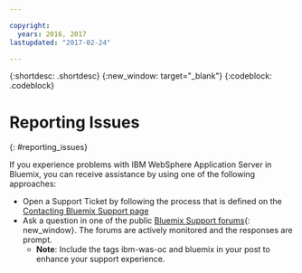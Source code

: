 ```yaml
---

copyright:
  years: 2016, 2017
lastupdated: "2017-02-24"

---
```


{:shortdesc: .shortdesc}
{:new_window: target="_blank"}
{:codeblock: .codeblock}

# Reporting Issues
{: #reporting_issues}

If you experience problems with IBM WebSphere Application Server in Bluemix, you can receive assistance by using one of the following approaches:

* Open a Support Ticket by following the process that is defined on the [Contacting Bluemix Support page](/docs/support/index.html#contacting-support)
* Ask a question in one of the public [Bluemix Support forums](https://developer.ibm.com/bluemix/support/){: new_window}. The forums are actively monitored and the responses are prompt.
  * **Note**: Include the tags ibm-was-oc and bluemix in your post to enhance your support experience.
